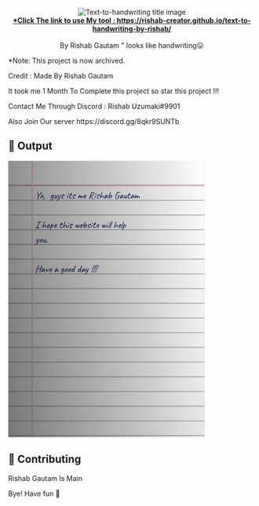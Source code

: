 <p align="center">
<img alt="Text-to-handwriting title image" src="https://res.cloudinary.com/saurabhdaware/image/upload/w_400/v1586015094/saurabh2019/text-to-handwriting-title.png" /> 
<br/><b><a href="https://rishab-creator.github.io/text-to-handwriting-by-rishab/">*Click The link to use My tool : https://rishab-creator.github.io/text-to-handwriting-by-rishab/</a></b><br/><br/>By Rishab Gautam " 
  looks like handwriting😛
                                                                                                                                                  
</p>

*Note: This project is now archived.

</p>

Credit : Made By Rishab Gautam
</p>
It took me 1 Month To Complete this project so star this project !!!
</p>
Contact Me Through Discord : Rishab Uzumaki#9901
</p>
Also Join Our server https://discord.gg/8qkr9SUNTb

## 🌠 Output

<img width="400" alt="Sample image of output" src="sample.jpeg" />

## 🤗 Contributing

Rishab Gautam Is Main

Bye!
Have fun 🦄
